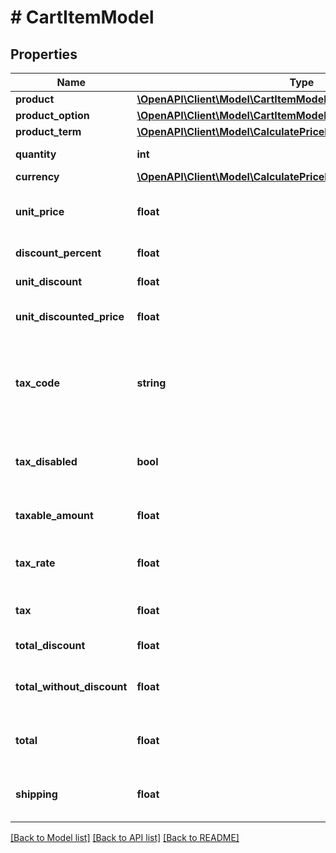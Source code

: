 # # CartItemModel

## Properties

Name | Type | Description | Notes
------------ | ------------- | ------------- | -------------
**product** | [**\OpenAPI\Client\Model\CartItemModelProduct**](CartItemModelProduct.md) |  | [optional]
**product_option** | [**\OpenAPI\Client\Model\CartItemModelProductOption**](CartItemModelProductOption.md) |  | [optional]
**product_term** | [**\OpenAPI\Client\Model\CalculatePriceResponseModelProductTerm**](CalculatePriceResponseModelProductTerm.md) |  | [optional]
**quantity** | **int** | Quantity. | [optional] [readonly]
**currency** | [**\OpenAPI\Client\Model\CalculatePriceResponseModelCurrency**](CalculatePriceResponseModelCurrency.md) |  | [optional]
**unit_price** | **float** | Single item price before discount. | [optional] [readonly]
**discount_percent** | **float** | Discount percent. | [optional] [readonly]
**unit_discount** | **float** | Discount per item. | [optional] [readonly]
**unit_discounted_price** | **float** | Single item price after discount. | [optional] [readonly]
**tax_code** | **string** | Product tax code for the item. If omitted, the item will remain fully taxable. | [optional] [readonly]
**tax_disabled** | **bool** | Indicates if sales tax is disabled for this product. | [optional] [readonly]
**taxable_amount** | **float** | Amount of the item to be taxed. | [optional] [readonly]
**tax_rate** | **float** | Overall sales tax rate of the item. | [optional] [readonly]
**tax** | **float** | Amount of sales tax to collect. | [optional] [readonly]
**total_discount** | **float** | Total discount. | [optional] [readonly]
**total_without_discount** | **float** | Total cost without discount after taxes. | [optional] [readonly]
**total** | **float** | Total items cost with discount after taxes. | [optional] [readonly]
**shipping** | **float** | Total shipping cost for all items. | [optional] [readonly]

[[Back to Model list]](../../README.md#models) [[Back to API list]](../../README.md#endpoints) [[Back to README]](../../README.md)
